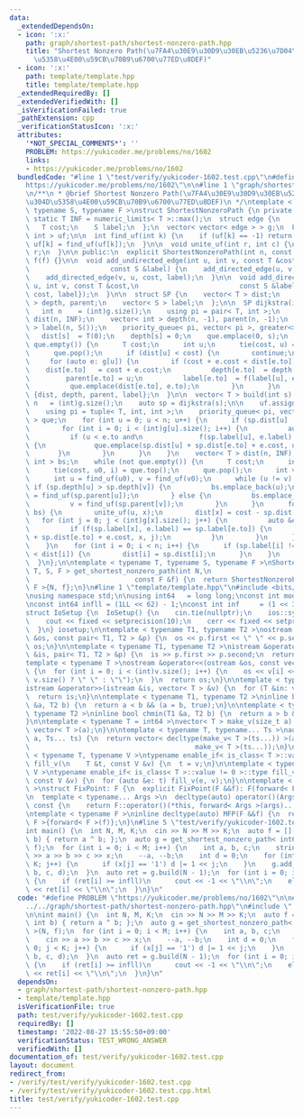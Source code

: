```yaml
---
data:
  _extendedDependsOn:
  - icon: ':x:'
    path: graph/shortest-path/shortest-nonzero-path.hpp
    title: "Shortest Nonzero Path(\u7FA4\u30E9\u30D9\u30EB\u5236\u7D04\u4ED8\u304D\
      \u5358\u4E00\u59CB\u70B9\u6700\u77ED\u8DEF)"
  - icon: ':x:'
    path: template/template.hpp
    title: template/template.hpp
  _extendedRequiredBy: []
  _extendedVerifiedWith: []
  _isVerificationFailed: true
  _pathExtension: cpp
  _verificationStatusIcon: ':x:'
  attributes:
    '*NOT_SPECIAL_COMMENTS*': ''
    PROBLEM: https://yukicoder.me/problems/no/1602
    links:
    - https://yukicoder.me/problems/no/1602
  bundledCode: "#line 1 \"test/verify/yukicoder-1602.test.cpp\"\n#define PROBLEM \"\
    https://yukicoder.me/problems/no/1602\"\n\n#line 1 \"graph/shortest-path/shortest-nonzero-path.hpp\"\
    \n/**\n * @brief Shortest Nonzero Path(\u7FA4\u30E9\u30D9\u30EB\u5236\u7D04\u4ED8\
    \u304D\u5358\u4E00\u59CB\u70B9\u6700\u77ED\u8DEF)\n */\ntemplate < typename T,\
    \ typename S, typename F >\nstruct ShortestNonzeroPath {\n private:\n  constexpr\
    \ static T INF = numeric_limits< T >::max();\n  struct edge {\n    int to;\n \
    \   T cost;\n    S label;\n  };\n  vector< vector< edge > > g;\n  F f;\n  vector<\
    \ int > uf;\n\n  int find_uf(int k) {\n    if (uf[k] == -1) return k;\n    return\
    \ uf[k] = find_uf(uf[k]);\n  }\n\n  void unite_uf(int r, int c) {\n    uf[c] =\
    \ r;\n  }\n\n public:\n  explicit ShortestNonzeroPath(int n, const F &f): g(n),\
    \ f(f) {}\n\n  void add_undirected_edge(int u, int v, const T &cost,\n       \
    \                    const S &label) {\n    add_directed_edge(u, v, cost, label);\n\
    \    add_directed_edge(v, u, cost, label);\n  }\n\n  void add_directed_edge(int\
    \ u, int v, const T &cost,\n                         const S &label) {\n    g[u].emplace_back((edge){v,\
    \ cost, label});\n  }\n\n  struct SP {\n    vector< T > dist;\n    vector< int\
    \ > depth, parent;\n    vector< S > label;\n  };\n\n  SP dijkstra(int s) {\n \
    \   int n    = (int)g.size();\n    using pi = pair< T, int >;\n    vector< T >\
    \ dist(n, INF);\n    vector< int > depth(n, -1), parent(n, -1);\n    vector< S\
    \ > label(n, S());\n    priority_queue< pi, vector< pi >, greater<> > que;\n \
    \   dist[s]  = T(0);\n    depth[s] = 0;\n    que.emplace(0, s);\n    while (not\
    \ que.empty()) {\n      T cost;\n      int u;\n      tie(cost, u) = que.top();\n\
    \      que.pop();\n      if (dist[u] < cost) {\n        continue;\n      }\n \
    \     for (auto e: g[u]) {\n        if (cost + e.cost < dist[e.to]) {\n      \
    \    dist[e.to]   = cost + e.cost;\n          depth[e.to]  = depth[u] + 1;\n \
    \         parent[e.to] = u;\n          label[e.to]  = f(label[u], e.label);\n\
    \          que.emplace(dist[e.to], e.to);\n        }\n      }\n    }\n    return\
    \ {dist, depth, parent, label};\n  }\n\n  vector< T > build(int s) {\n    int\
    \ n   = (int)g.size();\n    auto sp = dijkstra(s);\n\n    uf.assign(n, -1);\n\
    \    using pi = tuple< T, int, int >;\n    priority_queue< pi, vector< pi >, greater<>\
    \ > que;\n    for (int u = 0; u < n; u++) {\n      if (sp.dist[u] != INF) {\n\
    \        for (int i = 0; i < (int)g[u].size(); i++) {\n          auto &e = g[u][i];\n\
    \          if (u < e.to and\n              f(sp.label[u], e.label) != sp.label[e.to])\
    \ {\n            que.emplace(sp.dist[u] + sp.dist[e.to] + e.cost, u, i);\n   \
    \       }\n        }\n      }\n    }\n    vector< T > dist(n, INF);\n    vector<\
    \ int > bs;\n    while (not que.empty()) {\n      T cost;\n      int u0, i;\n\
    \      tie(cost, u0, i) = que.top();\n      que.pop();\n      int v0 = g[u0][i].to;\n\
    \      int u = find_uf(u0), v = find_uf(v0);\n      while (u != v) {\n       \
    \ if (sp.depth[u] > sp.depth[v]) {\n          bs.emplace_back(u);\n          u\
    \ = find_uf(sp.parent[u]);\n        } else {\n          bs.emplace_back(v);\n\
    \          v = find_uf(sp.parent[v]);\n        }\n      }\n      for (auto &x:\
    \ bs) {\n        unite_uf(u, x);\n        dist[x] = cost - sp.dist[x];\n     \
    \   for (int j = 0; j < (int)g[x].size(); j++) {\n          auto &e = g[x][j];\n\
    \          if (f(sp.label[x], e.label) == sp.label[e.to]) {\n            que.emplace(dist[x]\
    \ + sp.dist[e.to] + e.cost, x, j);\n          }\n        }\n      }\n      bs.clear();\n\
    \    }\n    for (int i = 0; i < n; i++) {\n      if (sp.label[i] != S() and sp.dist[i]\
    \ < dist[i]) {\n        dist[i] = sp.dist[i];\n      }\n    }\n    return dist;\n\
    \  }\n};\n\ntemplate < typename T, typename S, typename F >\nShortestNonzeroPath<\
    \ T, S, F > get_shortest_nonzero_path(int N,\n                               \
    \                          const F &f) {\n  return ShortestNonzeroPath< T, S,\
    \ F >{N, f};\n}\n#line 1 \"template/template.hpp\"\n#include <bits/stdc++.h>\n\
    \nusing namespace std;\n\nusing int64   = long long;\nconst int mod = 1e9 + 7;\n\
    \nconst int64 infll = (1LL << 62) - 1;\nconst int inf     = (1 << 30) - 1;\n\n\
    struct IoSetup {\n  IoSetup() {\n    cin.tie(nullptr);\n    ios::sync_with_stdio(false);\n\
    \    cout << fixed << setprecision(10);\n    cerr << fixed << setprecision(10);\n\
    \  }\n} iosetup;\n\ntemplate < typename T1, typename T2 >\nostream &operator<<(ostream\
    \ &os, const pair< T1, T2 > &p) {\n  os << p.first << \" \" << p.second;\n  return\
    \ os;\n}\n\ntemplate < typename T1, typename T2 >\nistream &operator>>(istream\
    \ &is, pair< T1, T2 > &p) {\n  is >> p.first >> p.second;\n  return is;\n}\n\n\
    template < typename T >\nostream &operator<<(ostream &os, const vector< T > &v)\
    \ {\n  for (int i = 0; i < (int)v.size(); i++) {\n    os << v[i] << (i + 1 !=\
    \ v.size() ? \" \" : \"\");\n  }\n  return os;\n}\n\ntemplate < typename T >\n\
    istream &operator>>(istream &is, vector< T > &v) {\n  for (T &in: v) is >> in;\n\
    \  return is;\n}\n\ntemplate < typename T1, typename T2 >\ninline bool chmax(T1\
    \ &a, T2 b) {\n  return a < b && (a = b, true);\n}\n\ntemplate < typename T1,\
    \ typename T2 >\ninline bool chmin(T1 &a, T2 b) {\n  return a > b && (a = b, true);\n\
    }\n\ntemplate < typename T = int64 >\nvector< T > make_v(size_t a) {\n  return\
    \ vector< T >(a);\n}\n\ntemplate < typename T, typename... Ts >\nauto make_v(size_t\
    \ a, Ts... ts) {\n  return vector< decltype(make_v< T >(ts...)) >(a,\n       \
    \                                         make_v< T >(ts...));\n}\n\ntemplate\
    \ < typename T, typename V >\ntypename enable_if< is_class< T >::value == 0 >::type\
    \ fill_v(\n    T &t, const V &v) {\n  t = v;\n}\n\ntemplate < typename T, typename\
    \ V >\ntypename enable_if< is_class< T >::value != 0 >::type fill_v(\n    T &t,\
    \ const V &v) {\n  for (auto &e: t) fill_v(e, v);\n}\n\ntemplate < typename F\
    \ >\nstruct FixPoint: F {\n  explicit FixPoint(F &&f): F(forward< F >(f)) {}\n\
    \n  template < typename... Args >\n  decltype(auto) operator()(Args &&...args)\
    \ const {\n    return F::operator()(*this, forward< Args >(args)...);\n  }\n};\n\
    \ntemplate < typename F >\ninline decltype(auto) MFP(F &&f) {\n  return FixPoint<\
    \ F >{forward< F >(f)};\n}\n#line 5 \"test/verify/yukicoder-1602.test.cpp\"\n\n\
    int main() {\n  int N, M, K;\n  cin >> N >> M >> K;\n  auto f = [](int a, int\
    \ b) { return a ^ b; };\n  auto g = get_shortest_nonzero_path< int64, int >(N,\
    \ f);\n  for (int i = 0; i < M; i++) {\n    int a, b, c;\n    string x;\n    cin\
    \ >> a >> b >> c >> x;\n    --a, --b;\n    int d = 0;\n    for (int j = 0; j <\
    \ K; j++) {\n      if (x[j] == '1') d |= 1 << j;\n    }\n    g.add_undirected_edge(a,\
    \ b, c, d);\n  }\n  auto ret = g.build(N - 1);\n  for (int i = 0; i + 1 < N; i++)\
    \ {\n    if (ret[i] >= infll)\n      cout << -1 << \"\\n\";\n    else\n      cout\
    \ << ret[i] << \"\\n\";\n  }\n}\n"
  code: "#define PROBLEM \"https://yukicoder.me/problems/no/1602\"\n\n#include \"\
    ../../graph/shortest-path/shortest-nonzero-path.hpp\"\n#include \"../../template/template.hpp\"\
    \n\nint main() {\n  int N, M, K;\n  cin >> N >> M >> K;\n  auto f = [](int a,\
    \ int b) { return a ^ b; };\n  auto g = get_shortest_nonzero_path< int64, int\
    \ >(N, f);\n  for (int i = 0; i < M; i++) {\n    int a, b, c;\n    string x;\n\
    \    cin >> a >> b >> c >> x;\n    --a, --b;\n    int d = 0;\n    for (int j =\
    \ 0; j < K; j++) {\n      if (x[j] == '1') d |= 1 << j;\n    }\n    g.add_undirected_edge(a,\
    \ b, c, d);\n  }\n  auto ret = g.build(N - 1);\n  for (int i = 0; i + 1 < N; i++)\
    \ {\n    if (ret[i] >= infll)\n      cout << -1 << \"\\n\";\n    else\n      cout\
    \ << ret[i] << \"\\n\";\n  }\n}\n"
  dependsOn:
  - graph/shortest-path/shortest-nonzero-path.hpp
  - template/template.hpp
  isVerificationFile: true
  path: test/verify/yukicoder-1602.test.cpp
  requiredBy: []
  timestamp: '2022-08-27 15:55:50+09:00'
  verificationStatus: TEST_WRONG_ANSWER
  verifiedWith: []
documentation_of: test/verify/yukicoder-1602.test.cpp
layout: document
redirect_from:
- /verify/test/verify/yukicoder-1602.test.cpp
- /verify/test/verify/yukicoder-1602.test.cpp.html
title: test/verify/yukicoder-1602.test.cpp
---
```


